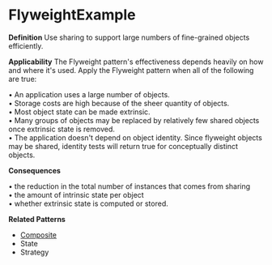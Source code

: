 # FlyweightExample

**Definition** 
Use sharing to support large numbers of fine-grained objects efficiently. 

**Applicability**
The Flyweight pattern's effectiveness depends heavily on how and where it's used. Apply the Flyweight pattern when all of the following are true:
 
• An application uses a large number of objects.  
• Storage costs are high because of the sheer quantity of objects.  
• Most object state can be made extrinsic.  
• Many groups of objects may be replaced by relatively few shared objects once extrinsic state is removed.  
• The application doesn't depend on object identity. Since flyweight objects may be shared, identity tests will return true for conceptually distinct objects. 

**Consequences**

• the reduction in the total number of instances that comes from sharing  
• the amount of intrinsic state per object  
• whether extrinsic state is computed or stored.

**Related Patterns**

- [Composite](https://github.com/andreidana/CompositePattern)
- State
- Strategy